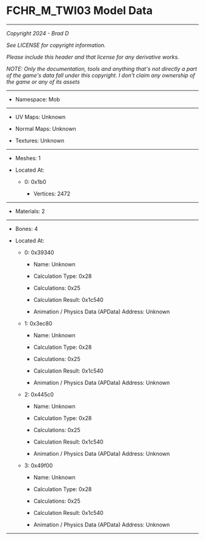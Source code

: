 # FCHR_M_TWI03 Model Data

---

*Copyright 2024 - Brad D*

*See LICENSE for copyright information.*

*Please include this header and that license for any derivative works.*

*NOTE: Only the documentation, tools and anything that's not directly a part of the game's data fall under this copyright. I don't claim any ownership of the game or any of its assets*

---

* Namespace: Mob

---

* UV Maps: Unknown

* Normal Maps: Unknown

* Textures: Unknown

---

* Meshes: 1

* Located At:

  * 0: 0x1b0

    * Vertices: 2472

---

* Materials: 2

---

* Bones: 4

* Located At:

  * 0: 0x39340

    * Name: Unknown

    * Calculation Type: 0x28

    * Calculations: 0x25

    * Calculation Result: 0x1c540

    * Animation / Physics Data (APData) Address: Unknown

  * 1: 0x3ec80

    * Name: Unknown

    * Calculation Type: 0x28

    * Calculations: 0x25

    * Calculation Result: 0x1c540

    * Animation / Physics Data (APData) Address: Unknown

  * 2: 0x445c0

    * Name: Unknown

    * Calculation Type: 0x28

    * Calculations: 0x25

    * Calculation Result: 0x1c540

    * Animation / Physics Data (APData) Address: Unknown

  * 3: 0x49f00

    * Name: Unknown

    * Calculation Type: 0x28

    * Calculations: 0x25

    * Calculation Result: 0x1c540

    * Animation / Physics Data (APData) Address: Unknown

---

